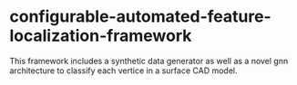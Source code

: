 # configurable-automated-feature-localization-framework
This framework includes a synthetic data generator as well as a novel gnn architecture to classify each vertice in a surface CAD model. 
